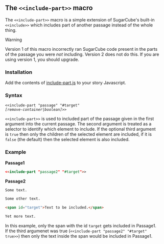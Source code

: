 ## The `<<include-part>>` macro ##

The `<<include-part>>` macro is a simple extension of SugarCube's built-in `<<include>>` which includes part of another passage instead of the whole thing.

> [!WARNING]
> Version 1 of this macro incorrectly ran SugarCube code present in the parts of the passage you were *not* including. Version 2 does not do this. If you are using version 1, you should upgrade.

### Installation ###

Add the contents of [include-part.js](include-part.js) to your story Javascript.

### Syntax ###

<code><<include-part "passage" "#target" <i>[remove-container|boolean]</i>>></code>

`<<include-part>>` is used to included part of the passage given in the first argument into the current passage. The second argument is treated as a selector to identify which element to include. If the optional third argument is `true` then only the children of the selected element are included, if it is `false` (the default) then the selected element is also included.

### Example ###
**Passage1**
```html
<<include-part "passage2" "#target">>
```

**Passage2**
```html
Some text.

Some other text.

<span id="target">Text to be included.</span>

Yet more text.
```
In this example, only the span with the id `target` gets included in Passage1. If the third argumenet was true (`<<include-part "passage2" "#target" true>>`) then only the text inside the span would be included in Passage1.
